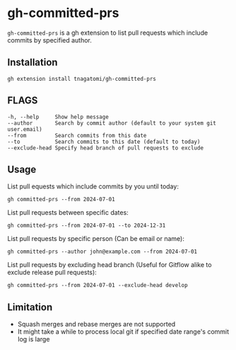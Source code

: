 # gh-committed-prs

`gh-committed-prs` is a gh extension to list pull requests which include commits by specified author.

## Installation

```
gh extension install tnagatomi/gh-committed-prs
```

## FLAGS

```
-h, --help     Show help message
--author       Search by commit author (default to your system git user.email)
--from         Search commits from this date
--to           Search commits to this date (default to today)
--exclude-head Specify head branch of pull requests to exclude
```

## Usage

List pull equests which include commits by you until today:

```
gh committed-prs --from 2024-07-01
```

List pull requests between specific dates:

```
gh committed-prs --from 2024-07-01 --to 2024-12-31
```

List pull requests by specific person (Can be email or name):

```
gh committed-prs --author john@example.com --from 2024-07-01
```

List pull requests by excluding head branch (Useful for Gitflow alike to exclude release pull requests):

```
gh committed-prs --from 2024-07-01 --exclude-head develop
```

## Limitation

- Squash merges and rebase merges are not supported
- It might take a while to process local git if specified date range's commit log is large
